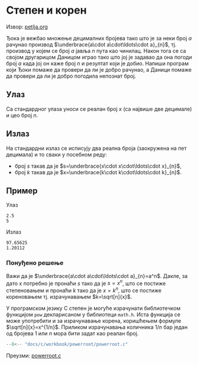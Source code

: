 # Степен и корен

Извор: [petlja.org](https://petlja.org/biblioteka/r/Zbirka/stepen_i_koren)

Ђока је вежбао множење децималних бројева тако што је за неки број $a$ рачунао
производ $\underbrace{a\cdot a\cdot\ldots\cdot a}_{n}$, тј. производ у којем се
број $a$ јавља $n$ пута као чинилац. Након тога се са својом другарицом Даницом
играо тако што јој је задавао да она погоди број $a$ када јој он каже број $n$
и резултат који је добио. Напиши програм који Ђоки помаже да провери да ли је
добро рачунао, a Даници помаже да провери да ли је добро погодила непознат
број.

## Улаз

Са стандардног улаза уноси се реалан број $x$ (са највише две децимале) и цео
број $n$.

## Излаз

На стандардни излаз се исписују два реална броја (заокружена на пет децимала) и
то сваки у посебном реду:

- број $s$ такав да је $s=\underbrace{x\cdot x\cdot\ldots\cdot x}_{n}$,
- број $k$ такав да је $x=\underbrace{k\cdot k\cdot\ldots\cdot k}_{n}$.

## Пример

Улаз

```text
2.5
5
```

Излаз

```text
97.65625
1.20112
```

### Понуђено решење

Важи да је $\underbrace{a\cdot a\cdot\ldots\cdot a}_{n}=a^n$. Дакле, за дато
$x$ потребно је пронаћи $s$ тако да је $s=x^n$, што се постиже степеновањем и
пронаћи $k$ тако да је $x = k^n$, што се постиже кореновањем тј. израчунавањем
$k=\sqrt[n]{x}$.

У програмском језику C степен је могуће израчунати библиотечком функцијом `pow`
декларисаном у библиотеци `math.h`. Иста функција се може употребити и за
израчунавање корена, коришћењем формуле $\sqrt[n]{x}=x^{1/n}$. Приликом
израчунавања количника $1/n$ бар један од бројева $1$ или $n$ мора бити задат
као реалан број.

```c
--8<-- "docs/c/workbook/powerroot/powerroot.c"
```

Преузми: [powerroot.c](powerroot.c)
